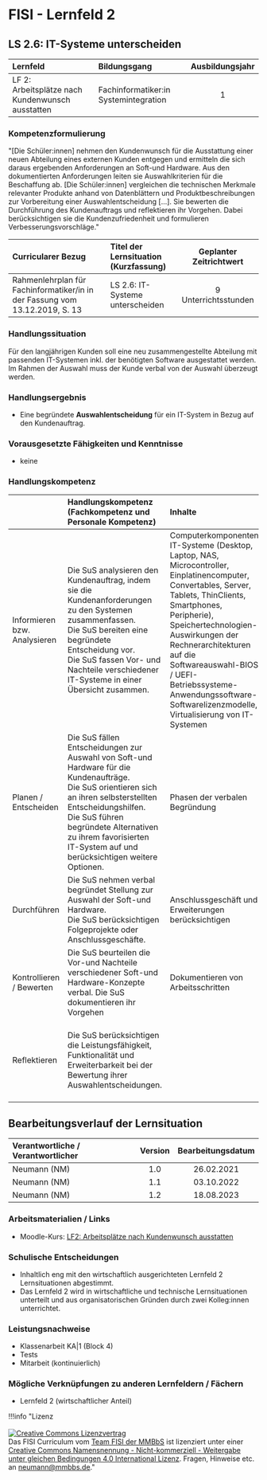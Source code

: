 # FISI - Lernfeld 2

## LS 2.6: IT-Systeme unterscheiden

| Lernfeld | Bildungsgang | Ausbildungsjahr |
| :--- | :--- | :---: |
| LF 2:</br>Arbeitsplätze nach Kundenwunsch ausstatten | Fachinformatiker:in Systemintegration | 1 |

### Kompetenzformulierung

"[Die Schüler:innen] nehmen den Kundenwunsch für die Ausstattung einer neuen Abteilung eines externen Kunden entgegen und ermitteln die sich daraus ergebenden Anforderungen an Soft-und Hardware. Aus den dokumentierten Anforderungen leiten sie Auswahlkriterien für die Beschaffung ab. [Die Schüler:innen] vergleichen die technischen Merkmale relevanter Produkte anhand von Datenblättern und Produktbeschreibungen zur Vorbereitung einer Auswahlentscheidung [...]. Sie bewerten die Durchführung des Kundenauftrags und reflektieren ihr Vorgehen. Dabei berücksichtigen sie die Kundenzufriedenheit und formulieren Verbesserungsvorschläge."

| Curricularer Bezug | Titel der Lernsituation (Kurzfassung) | Geplanter Zeitrichtwert |
| :--- | :--- | :---: |
| Rahmenlehrplan für Fachinformatiker/in in der Fassung vom 13.12.2019, S. 13 | LS 2.6: IT-Systeme unterscheiden | 9 Unterrichtsstunden |

### Handlungssituation

Für den langjährigen Kunden soll eine neu zusammengestellte Abteilung mit passenden IT-Systemen inkl. der benötigten Software ausgestattet werden. Im Rahmen der Auswahl muss der Kunde verbal von der Auswahl überzeugt werden.

### Handlungsergebnis

- Eine begründete **Auswahlentscheidung** für ein IT-System in Bezug auf den Kundenauftrag.

<div style="page-break-after: always;"></div>

### Vorausgesetzte Fähigkeiten und Kenntnisse

- keine

### Handlungskompetenz

| | Handlungskompetenz</br>(Fachkompetenz und Personale Kompetenz) | Inhalte | Sozialform/Methoden |
| :--- | :--- | :--- | :--- |
| Informieren bzw. Analysieren | Die SuS analysieren den Kundenauftrag, indem sie die Kundenanforderungen zu den Systemen zusammenfassen.<br>Die SuS bereiten eine begründete Entscheidung vor.<br>Die SuS fassen Vor- und Nachteile verschiedener IT-Systeme in einer Übersicht zusammen. | Computerkomponenten, IT-Systeme (Desktop, Laptop, NAS, Microcontroller, Einplatinencomputer, Convertables, Server, Tablets, ThinClients, Smartphones, Peripherie), Speichertechnologien-Auswirkungen der Rechnerarchitekturen auf die Softwareauswahl-BIOS / UEFI-Betriebssysteme-Anwendungssoftware-Softwarelizenzmodelle, Virtualisierung von IT-Systemen | Informationsmaterialien zur zielgerichteten Recherche werden vorausgewählt, Erarbeitung von Mindmaps als Entscheidungshilfen, PU & DU: Gruppenarbeit in Stammgruppen |
| Planen / Entscheiden | Die SuS fällen Entscheidungen zur Auswahl von Soft-und Hardware für die Kundenaufträge.<br>Die SuS orientieren sich an ihren selbsterstellten Entscheidungshilfen.<br>Die SuS führen begründete Alternativen zu ihrem favorisierten IT-System auf und berücksichtigen weitere Optionen. | Phasen der verbalen Begründung | Phasen der verbalen Begründung als Strategie zur Überzeugung des Kunden werden gemeinsam erarbeitet, PU & DU: Gruppenarbeit in Stammgruppen |
| Durchführen | Die SuS nehmen verbal begründet Stellung zur Auswahl der Soft-und Hardware.<br>Die SuS berücksichtigen Folgeprojekte oder Anschlussgeschäfte. | Anschlussgeschäft und Erweiterungen berücksichtigen | Bewusster Verzicht auf die Nutzwertanalyse, da diese in anderenLernsituationen Bestandteil ist. PU & DU: Gruppenarbeit in Stammgruppen |
| Kontrollieren / Bewerten | Die SuS beurteilen die Vor-und Nachteile verschiedener Soft-und Hardware-Konzepte verbal. Die SuS dokumentieren ihr Vorgehen | Dokumentieren von Arbeitsschritten | Nutzung eines vorstrukturierten Padlets für die Dokumentation in den Gruppen, PU & DU: Gruppenarbeit in Stammgruppen |
| Reflektieren | Die SuS berücksichtigen die Leistungsfähigkeit, Funktionalität und Erweiterbarkeit bei der Bewertung ihrer Auswahlentscheidungen. |  | Einführung eines Auswertungsbogens für den Kundenauftrag mit Leitfragen; erst Einzelarbeit und anschließend im PU & DU Gruppenarbeit in Stammgruppen |

## Bearbeitungsverlauf der Lernsituation

| Verantwortliche / Verantwortlicher | Version | Bearbeitungsdatum |
| :--- | :---: | :---: |
| Neumann (NM) | 1.0 | 26.02.2021 |
| Neumann (NM) | 1.1 | 03.10.2022 |
| Neumann (NM) | 1.2 | 18.08.2023 |

### Arbeitsmaterialien / Links

- Moodle-Kurs: [LF2: Arbeitsplätze nach Kundenwunsch ausstatten
](https://moodle.mm-bbs.de/moodle/course/view.php?id=3006)

### Schulische Entscheidungen

- Inhaltlich eng mit den wirtschaftlich ausgerichteten Lernfeld 2 Lernsituationen abgestimmt.
- Das Lernfeld 2 wird in wirtschaftliche und technische Lernsituationen unterteilt und aus organisatorischen Gründen durch zwei Kolleg:innen unterrichtet.

<div style="page-break-after: always;"></div>

### Leistungsnachweise

- Klassenarbeit KA|1 (Block 4)
- Tests
- Mitarbeit (kontinuierlich)

### Mögliche Verknüpfungen zu anderen Lernfeldern / Fächern

- Lernfeld 2 (wirtschaftlicher Anteil)

!!!info "Lizenz<br><br><a rel="license" href="http://creativecommons.org/licenses/by-nc-sa/4.0/"><img alt="Creative Commons Lizenzvertrag" style="border-width:0" src="https://i.creativecommons.org/l/by-nc-sa/4.0/88x31.png" /></a><br /><span xmlns:dct="http://purl.org/dc/terms/" property="dct:title">Das FISI Curriculum</span> vom <a xmlns:cc="http://creativecommons.org/ns#" href="https://herr-nm.github.io/MMBbS_FISI_Curriculum/" property="cc:attributionName" rel="cc:attributionURL">Team FISI der MMBbS</a> ist lizenziert unter einer <a rel="license" href="http://creativecommons.org/licenses/by-nc-sa/4.0/">Creative Commons Namensnennung - Nicht-kommerziell - Weitergabe unter gleichen Bedingungen 4.0 International Lizenz</a>. Fragen, Hinweise etc. an neumann@mmbbs.de."